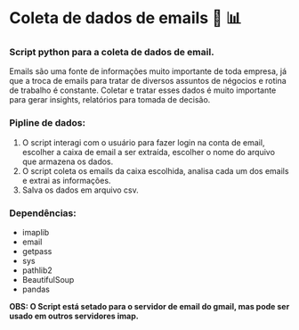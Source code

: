 # Coleta de dados de emails :incoming_envelope: :bar_chart:
### Script python para a coleta de dados de email.
Emails são uma fonte de informações muito importante de toda empresa, já que a troca de emails para tratar de diversos assuntos de négocios e rotina de trabalho é constante. Coletar e tratar esses dados é muito importante para gerar insights, relatórios para tomada de decisão.
### Pipline de dados:
1. O script interagi com o usuário para fazer login na conta de email, escolher a caixa de email a ser extraída, escolher o nome do arquivo que armazena os dados.
2. O script coleta os emails da caixa escolhida, analisa cada um dos emails e extrai as informações.
3. Salva os dados em arquivo csv.

### Dependências:
* imaplib 
*  email
* getpass
* sys
* pathlib2
* BeautifulSoup
* pandas

**OBS: O Script está setado para o servidor de email do gmail, mas pode ser usado em outros servidores imap.**
